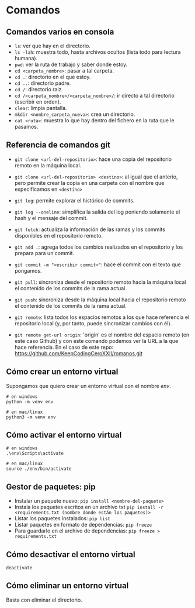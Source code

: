 # Comandos
## Comandos varios en consola

- `ls`: ver que hay en el directorio.
- `ls -lah`: muestra todo, hasta archivos ocultos (lista todo para lectura humana).
- `pwd`: ver la ruta de trabajo y saber donde estoy.
- `cd <carpeta_nombre>`: pasar a tal carpeta.
- `cd .`: directorio en el que estoy.
- `cd ..`: directorio padre.
- `cd /`: directorio raiz.
- `cd /<carpeta_nombre>/<carpeta_nombre>/`: ir directo a tal directorio (escribir en orden).
- `clear`: limpia pantalla.
- `mkdir <nombre_carpeta_nueva>`: crea un directorio.
- `cat <ruta>`: muestra lo que hay dentro del fichero en la ruta que le pasamos.


## Referencia de comandos git

- `git clone <url-del-repositorio>`: hace una copia del repositorio remoto en la máquina local.
- `git clone <url-del-repositorio> <destino>`: al igual que el anterio, pero permite crear la copia
  en una carpeta con el nombre que especificamos en `<destino>`



- `git log`: permite explorar el histórico de commits.
- `git log --oneline`: simplifica la salida del log poniendo solamente el hash y el mensaje del commit.

- `git fetch`: actualiza la información de las ramas y los commits disponibles en el repositorio remoto.
- `git add .`: agrega todos los cambios realizados en el repositorio y los prepara para un commit.
- `git commit -m "<escribir commit>"`: hace el commit con el texto que pongamos.
- `git pull`: sincroniza desde el repositorio remoto hacia la máquina local el contenido de los commits
  de la rama actual.
- `git push`: sincroniza desde la máquina local hacia el repositorio remoto el contenido de los commits
  de la rama actual.

- `git remote`: lista todos los espacios remotos a los que hace referencia el repositorio local (y, por tanto, puede
  sincronizar cambios con él).
- `git remote get-url origin`: 'origin' es el nombre del espacio remoto (en este caso Github) y con este comando
  podemos ver la URL a la que hace referencia. En el caso de este repo: <https://github.com/KeepCodingCeroXXII/romanos.git>

## Cómo crear un entorno virtual

Supongamos que quiero crear un entorno virtual con el nombre _env_.

```
# en windows
python -m venv env

# en mac/linux
python3 -m venv env
```

## Cómo activar el entorno virtual

```
# en windows
.\env\Scripts\activate

# en mac/linux
source ./env/bin/activate
```

## Gestor de paquetes: pip

- Instalar un paquete nuevo: `pip install <nombre-del-paquete>`
- Instala los paquetes escritos en un archivo txt `pip install -r <requirements.txt (nombre donde están los paquetes)>`
- Listar los paquetes instalados: `pip list`
- Listar paquetes en formato de dependencias: `pip freeze`
- Para guardarlo en el archivo de dependencias: `pip freeze > requirements.txt`

## Cómo desactivar el entorno virtual

```
deactivate
```

## Cómo eliminar un entorno virtual

Basta con eliminar el directorio.